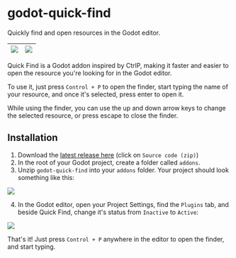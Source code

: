 # godot-quick-find

Quickly find and open resources in the Godot editor.

| ![](https://user-images.githubusercontent.com/1174413/61975708-68a63d80-afd9-11e9-8ab9-c6f1ec946cf2.png) | ![](https://user-images.githubusercontent.com/1174413/61975709-693ed400-afd9-11e9-99c4-4ac4bc521bde.png) |
| --- | --- |

Quick Find is a Godot addon inspired by CtrlP, making it faster and easier to open the resource you're looking for in the Godot editor.

To use it, just press `Control + P` to open the finder, start typing the name of your resource, and once it's selected, press enter to open it.

While using the finder, you can use the up and down arrow keys to change the selected resource, or press escape to close the finder.

## Installation

1. Download the [latest release here](https://github.com/IvanFon/godot-quick-find/releases/latest) (click on `Source code (zip)`)
2. In the root of your Godot project, create a folder called `addons`.
3. Unzip `godot-quick-find` into your `addons` folder. Your project should look something like this:

![](https://user-images.githubusercontent.com/1174413/61976429-4ad9d800-afdb-11e9-9d81-01c49345d227.png)

4. In the Godot editor, open your Project Settings, find the `Plugins` tab, and beside Quick Find, change it's status from `Inactive` to `Active`:

![](https://user-images.githubusercontent.com/1174413/61976544-99877200-afdb-11e9-9953-a4bcfad77427.png)

That's it! Just press `Control + P` anywhere in the editor to open the finder, and start typing.
